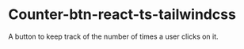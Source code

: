 # Counter-btn-react-ts-tailwindcss
A button to keep track of the number of times a user clicks on it.
